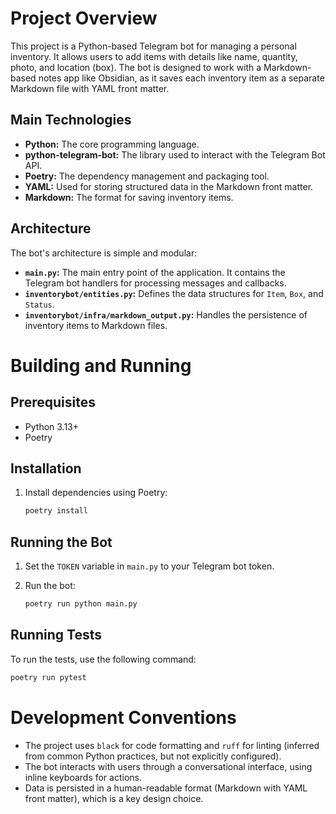 # Project Overview

This project is a Python-based Telegram bot for managing a personal inventory. It allows users to add items with details like name, quantity, photo, and location (box). The bot is designed to work with a Markdown-based notes app like Obsidian, as it saves each inventory item as a separate Markdown file with YAML front matter.

## Main Technologies

*   **Python:** The core programming language.
*   **python-telegram-bot:** The library used to interact with the Telegram Bot API.
*   **Poetry:** The dependency management and packaging tool.
*   **YAML:** Used for storing structured data in the Markdown front matter.
*   **Markdown:** The format for saving inventory items.

## Architecture

The bot's architecture is simple and modular:

*   **`main.py`:** The main entry point of the application. It contains the Telegram bot handlers for processing messages and callbacks.
*   **`inventorybot/entities.py`:** Defines the data structures for `Item`, `Box`, and `Status`.
*   **`inventorybot/infra/markdown_output.py`:** Handles the persistence of inventory items to Markdown files.

# Building and Running

## Prerequisites

*   Python 3.13+
*   Poetry

## Installation

1.  Install dependencies using Poetry:

    ```bash
    poetry install
    ```

## Running the Bot

1.  Set the `TOKEN` variable in `main.py` to your Telegram bot token.
2.  Run the bot:

    ```bash
    poetry run python main.py
    ```

## Running Tests

To run the tests, use the following command:

```bash
poetry run pytest
```

# Development Conventions

*   The project uses `black` for code formatting and `ruff` for linting (inferred from common Python practices, but not explicitly configured).
*   The bot interacts with users through a conversational interface, using inline keyboards for actions.
*   Data is persisted in a human-readable format (Markdown with YAML front matter), which is a key design choice.
